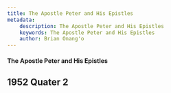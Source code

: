 ```yaml
---
title: The Apostle Peter and His Epistles
metadata:
    description: The Apostle Peter and His Epistles
    keywords: The Apostle Peter and His Epistles
    author: Brian Onang'o
---
```


#### The Apostle Peter and His Epistles

## 1952 Quater 2
